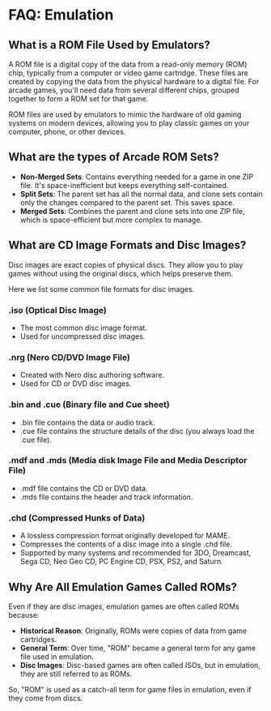 # FAQ: Emulation

## What is a ROM File Used by Emulators?

A ROM file is a digital copy of the data from a read-only memory (ROM) chip, typically from a computer or video game cartridge. These files are created by copying the data from the physical hardware to a digital file.  For arcade games, you'll need data from several different chips, grouped together to form a ROM set for that game.

ROM files are used by emulators to mimic the hardware of old gaming systems on modern devices, allowing you to play classic games on your computer, phone, or other devices.


## What are the types of Arcade ROM Sets?

- **Non-Merged Sets**: Contains everything needed for a game in one ZIP file. It's space-inefficient but keeps everything self-contained.
- **Split Sets**: The parent set has all the normal data, and clone sets contain only the changes compared to the parent set. This saves space.
- **Merged Sets**: Combines the parent and clone sets into one ZIP file, which is space-efficient but more complex to manage.


## What are CD Image Formats and Disc Images?

Disc images are exact copies of physical discs. They allow you to play games without using the original discs, which helps preserve them. 

Here we list some common file formats for disc images. 

### .iso (Optical Disc Image)

- The most common disc image format.
- Used for uncompressed disc images.

### .nrg (Nero CD/DVD Image File)

- Created with Nero disc authoring software.
- Used for CD or DVD disc images.

### .bin and .cue (Binary file and Cue sheet)

- .bin file contains the data or audio track.
- .cue file contains the structure details of the disc (you always load the .cue file).

### .mdf and .mds (Media disk Image File and Media Descriptor File)

- .mdf file contains the CD or DVD data.
- .mds file contains the header and track information.

### .chd (Compressed Hunks of Data)

- A lossless compression format originally developed for MAME.
- Compresses the contents of a disc image into a single .chd file.
- Supported by many systems and recommended for 3DO, Dreamcast, Sega CD, Neo Geo CD, PC Engine CD, PSX, PS2, and Saturn.


## Why Are All Emulation Games Called ROMs?

Even if they are disc images, emulation games are often called ROMs because:

- **Historical Reason**: Originally, ROMs were copies of data from game cartridges.
- **General Term**: Over time, "ROM" became a general term for any game file used in emulation.
- **Disc Images**: Disc-based games are often called ISOs, but in emulation, they are still referred to as ROMs.

So, "ROM" is used as a catch-all term for game files in emulation, even if they come from discs.

